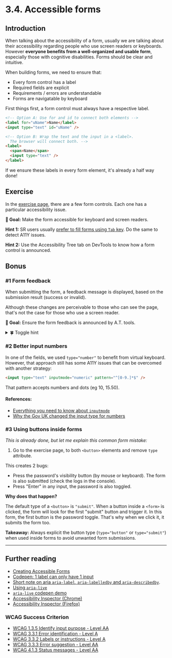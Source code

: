 # 3.4. Accessible forms

## Introduction

When talking about the accessibility of a form, usually we are talking about their accessibility regarding people who use screen readers or keyboards. However **everyone benefits from a well-organized and usable form**, especially those with cognitive disabilities. Forms should be clear and intuitive.

When building forms, we need to ensure that:

- Every form control has a label
- Required fields are explicit
- Requirements / errors are understandable
- Forms are navigatable by keyboard

First things first, a form control must always have a respective label.

```html
<!-- Option A: Use for and id to connect both elements -->
<label for="uName">Name</label>
<input type="text" id="uName" />

<!-- Option B: Wrap the text and the input in a <label>.
  The browser will connect both. -->
<label>
  <span>Name</span>
  <input type="text" />
</label>
```

If we ensure these labels in every form element, it's already a half way done!

## Exercise

In the [exercise page](../exercises/3.4.html), there are a few form controls. Each one has a particular accessibility issue.

**🎯 Goal:** Make the form accessible for keyboard and screen readers.

**Hint 1:** SR users usually [prefer to fill forms using `Tab` key](https://twitter.com/a_sandrina_p/status/1382811701796614148). Do the same to detect A11Y issues.

**Hint 2:** Use the Accessibility Tree tab on DevTools to know how a form control is announced.

## Bonus

### #1 Form feedback

When submitting the form, a feedback message is displayed, based on the submission result (success or invalid).

Although these changes are perceivable to those who can see the page, that's not the case for those who use a screen reader.

**🎯 Goal:** Ensure the form feedback is announced by A.T. tools.

<details>
<summary>🍀 Toggle hint</summary>

The solution is similar to the previous exercise, using live regions.

</details>

### #2 Better input numbers

In one of the fields, we used `type="number"` to benefit from
virtual keyboard. However, that approach still has some A11Y issues that can be overcomed with another strategy:

```html
<input type="text" inputmode="numeric" pattern="^[0-9.]*$" />
```

That pattern accepts numbers and dots (eg 10, 15.50).

#### References:

- [Everything you need to know about `inputmode`](https://css-tricks.com/everything-you-ever-wanted-to-know-about-inputmode/)
- [Why the Gov UK changed the input type for numbers](https://technology.blog.gov.uk/2020/02/24/why-the-gov-uk-design-system-team-changed-the-input-type-for-numbers/)

### #3 Using buttons inside forms

_This is already done, but let me explain this common form mistake:_

1. Go to the exercise page, to both `<button>` elements and remove `type` attribute.

This creates 2 bugs:

- Press the password's visibility button (by mouse or keyboard). The form is also submitted (check the logs in the console).
- Press "Enter" in any input, the password is also toggled.

**Why does that happen?**

The default type of a `<button>` is `"submit"`.
When a button inside a `<form>` is clicked, the form will look for the first "submit" button and trigger it.
In this form, the first button is the password toggle. That's why when we click it, it submits the form too.

**Takeaway:** Always explicit the button type (`type="button"` or `type="submit"`) when used inside forms to avoid unwanted form submissions.

---

## Further reading

- [Creating Accessible Forms](https://webaim.org/techniques/forms/)
- [Codepen: 1 label can only have 1 input](https://codepen.io/sandrina-p/pen/oNXyGPE)
- [Short note on aria `aria-label`, `aria-labelledby` and `aria-describedby`](https://developer.paciellogroup.com/blog/2017/07/short-note-on-aria-label-aria-labelledby-and-aria-describedby/).
- [Using `aria-live`](https://bitsofco.de/using-aria-live/)
- [`aria-live` codepen demo](https://codepen.io/vloux/details/jxPrWy)
- [Accessibility Inspector (Chrome)](https://www.youtube.com/watch?v=xWPMfcjhts8)
- [Accessibility Inspector (Firefox)](https://www.youtube.com/watch?v=7mqqgIxX_NU&t)

### WCAG Success Criterion

- [WCAG 1.3.5 Identify input purpose - Level AA](https://www.w3.org/TR/WCAG21/#identify-input-purpose)
- [WCAG 3.3.1 Error identification - Level A](https://www.w3.org/TR/WCAG21/#error-identification)
- [WCAG 3.3.2 Labels or instructions - Level A](https://www.w3.org/TR/WCAG21/#labels-or-instructions)
- [WCAG 3.3.3 Error suggestion - Level AA](https://www.w3.org/TR/WCAG21/#error-suggestion)
- [WCAG 4.1.3 Status messages - Level AA](https://www.w3.org/TR/WCAG21/#status-messages)
